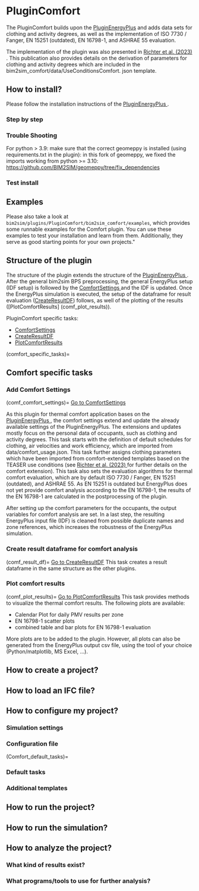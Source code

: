 # PluginComfort
The PluginComfort builds upon the [PluginEnergyPlus](PluginEnergyPlus) and 
adds data sets for clothing and activity degrees, as well as the implementation 
of ISO 7730 / Fanger, EN 15251 (outdated), EN 16798-1, and ASHRAE 55 
evaluation. 

The implementation of the plugin was also presented in [Richter et al. (2023)
](https://www.mdpi.com/2076-3417/13/22/12478). This publication also 
provides details on the derivation of parameters for clothing and activity 
degrees which are included in the bim2sim_comfort/data/UseConditionsComfort.
json template.

## How to install?
Please follow the installation instructions of the [PluginEnergyPlus
](PluginEnergyPlus). 

### Step by step

### Trouble Shooting
For python > 3.9: make sure that the correct geomeppy is installed (using requirements.txt in the plugin): in this fork of geomeppy, we fixed the imports working from python >= 3.10: https://github.com/BIM2SIM/geomeppy/tree/fix_dependencies

### Test install

## Examples
Please also take a look at
`bim2sim/plugins/PluginComfort/bim2sim_comfort/examples`, which provides some
runnable examples for the Comfort plugin. You can use these examples to test your
installation and learn from them. Additionally, they serve as good starting
points for your own projects."

## Structure of the plugin

The structure of the plugin extends the structure of the [PluginEnergyPlus
](PluginEnergyPlus). After the general bim2sim BPS preprocessing, the 
general EnergyPlus setup (IDF setup) is followed by the [ComfortSettings
](comf_comfort_settings) and the IDF is updated. Once the EnergyPlus 
simulation is executed, the setup of the dataframe for result evaluation ([CreateResultDF](comf_result_df))
follows, as well of the plotting of the results ([PlotComfortResults]
(comf_plot_results)).

PluginComfort specific tasks:
  * [ComfortSettings](comf_comfort_settings)
  * [CreateResultDF](comf_result_df)
  * [PlotComfortResults](comf_plot_results)

(comfort_specific_tasks)=
## Comfort specific tasks

### Add Comfort Settings
(comf_comfort_settings)=
[Go to ComfortSettings](ComfortSettings)

As this plugin for thermal comfort application bases on the [PluginEnergyPlus
](PluginEnergyPlus), the comfort settings extend and update the already 
available settings of the PluginEnergyPlus. The extensions and updates 
mostly focus on the personal data of occupants, such as clothing and 
activity degrees. This task starts with the definition of default schedules for 
clothing, air velocities and work efficiency, which are imported from 
data/comfort_usage.json. This task further assigns clothing parameters which 
have been imported from comfort-extended templates based on 
the TEASER use conditions (see [Richter et al. (2023)
](https://www.mdpi.com/2076-3417/13/22/12478) for further details on the 
comfort extension). This task also sets the evaluation algorithms for 
thermal comfort evaluation, which are by default ISO 7730 / Fanger, EN 15251 
(outdated), and ASHRAE 55. As EN 15251 is outdated but EnergyPlus does not 
yet provide comfort analysis according to the EN 16798-1, the results of the 
EN 16798-1 are calculated in the postprocessing of the plugin.

After setting up the comfort parameters for the occupants, the output 
variables for comfort analysis are set. In a last step, the resulting 
EnergyPlus input file (IDF) is cleaned from possible duplicate names and zone 
references, which increases the robustness of the EnergyPlus simulation. 

### Create result dataframe for comfort analysis
(comf_result_df)=
[Go to CreateResultDF](CreateResultDF)
This task creates a result dataframe in the same structure as the other 
plugins. 


### Plot comfort results
(comf_plot_results)=
[Go to PlotComfortResults](PlotComfortResults)
This task provides methods to visualize the thermal comfort results. The 
following plots are available:

  * Calendar Plot for daily PMV results per zone
  * EN 16798-1 scatter plots
  * combined table and bar plots for EN 16798-1 evaluation

More plots are to be added to the plugin. However, all plots can also be 
generated from the EnergyPlus output csv file, using the tool of your choice 
(Python/matplotlib, MS Excel, ...).


## How to create a project?

## How to load an IFC file?

## How to configure my project?

### Simulation settings

### Configuration file

(Comfort_default_tasks)=
### Default tasks

### Additional templates

## How to run the project?

## How to run the simulation?

## How to analyze the project?

### What kind of results exist?

### What programs/tools to use for further analysis?
